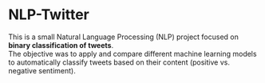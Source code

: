 # NLP-Twitter

This is a small Natural Language Processing (NLP) project focused on **binary classification of tweets**.  
The objective was to apply and compare different machine learning models to automatically classify tweets based on their content (positive vs. negative sentiment).
